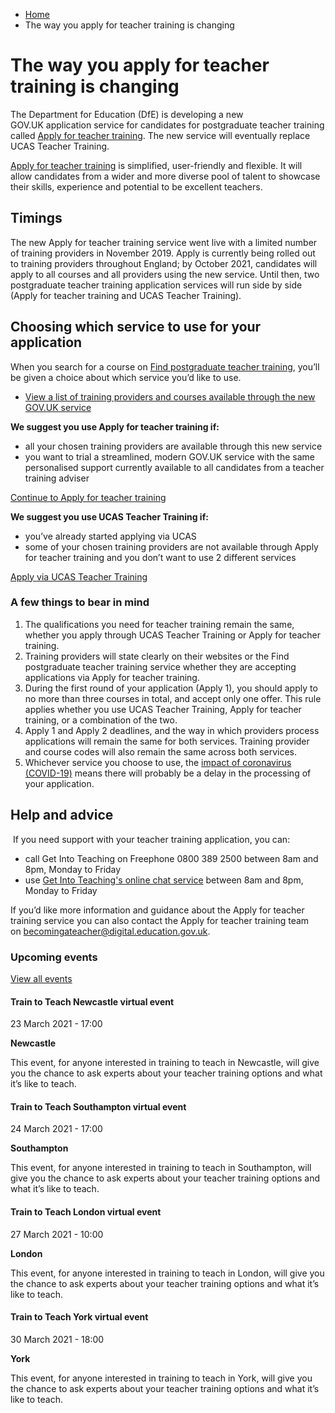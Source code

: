 *   [Home](/)
*   The way you apply for teacher training is changing

The way you apply for teacher training is changing
==================================================

The Department for Education (DfE) is developing a new GOV.UK application service for candidates for postgraduate teacher training called [Apply for teacher training](https://www.apply-for-teacher-training.education.gov.uk/candidate). The new service will eventually replace UCAS Teacher Training.

[Apply for teacher training](https://www.apply-for-teacher-training.education.gov.uk/candidate) is simplified, user-friendly and flexible. It will allow candidates from a wider and more diverse pool of talent to showcase their skills, experience and potential to be excellent teachers.

Timings
-------

The new Apply for teacher training service went live with a limited number of training providers in November 2019. Apply is currently being rolled out to training providers throughout England; by October 2021, candidates will apply to all courses and all providers using the new service. Until then, two postgraduate teacher training application services will run side by side (Apply for teacher training and UCAS Teacher Training).

Choosing which service to use for your application
--------------------------------------------------

When you search for a course on [Find postgraduate teacher training](https://find-postgraduate-teacher-training.education.gov.uk/), you’ll be given a choice about which service you’d like to use.

*   [View a list of training providers and courses available through the new GOV.UK service](https://www.apply-for-teacher-training.education.gov.uk/candidate/providers)

**We suggest you use Apply for teacher training if:**

*   all your chosen training providers are available through this new service
*   you want to trial a streamlined, modern GOV.UK service with the same personalised support currently available to all candidates from a teacher training adviser

[Continue to Apply for teacher training](https://www.apply-for-teacher-training.education.gov.uk/candidate "Apply")

**We suggest you use UCAS Teacher Training if:**

*   you’ve already started applying via UCAS
*   some of your chosen training providers are not available through Apply for teacher training and you don’t want to use 2 different services

[Apply via UCAS Teacher Training](https://getintoteaching.education.gov.uk/how-to-apply-for-teacher-training/applying-through-ucas-teacher-training "UCAS")

### A few things to bear in mind

1.  The qualifications you need for teacher training remain the same, whether you apply through UCAS Teacher Training or Apply for teacher training.
2.  Training providers will state clearly on their websites or the Find postgraduate teacher training service whether they are accepting applications via Apply for teacher training.
3.  During the first round of your application (Apply 1), you should apply to no more than three courses in total, and accept only one offer. This rule applies whether you use UCAS Teacher Training, Apply for teacher training, or a combination of the two.
4.  Apply 1 and Apply 2 deadlines, and the way in which providers process applications will remain the same for both services. Training provider and course codes will also remain the same across both services.
5.  Whichever service you choose to use, the [impact of coronavirus (COVID-19)](https://getintoteaching.education.gov.uk/impact-of-covid-19-on-applicants) means there will probably be a delay in the processing of your application.

Help and advice
---------------

 If you need support with your teacher training application, you can:

*   call Get Into Teaching on Freephone 0800 389 2500 between 8am and 8pm, Monday to Friday
*   use [Get Into Teaching's online chat service](https://getintoteaching.education.gov.uk/lp/live-chat) between 8am and 8pm, Monday to Friday

If you’d like more information and guidance about the Apply for teacher training service you can also contact the Apply for teacher training team on [becomingateacher@digital.education.gov.uk](mailto:mailto:becomingateacher@digital.education.gov.uk).

### Upcoming events

[View all events](/teaching-events)

[](/teaching-events/train-to-teach-events/train-to-teach-newcastle-virtual-event-230321)

#### Train to Teach Newcastle virtual event

23 March 2021 - 17:00

**Newcastle**

This event, for anyone interested in training to teach in Newcastle, will give you the chance to ask experts about your teacher training options and what it’s like to teach.

[](/teaching-events/train-to-teach-events/train-to-teach-southampton-virtual-event-240321)

#### Train to Teach Southampton virtual event

24 March 2021 - 17:00

**Southampton**

This event, for anyone interested in training to teach in Southampton, will give you the chance to ask experts about your teacher training options and what it’s like to teach.

[](/teaching-events/train-to-teach-events/train-to-teach-london-virtual-event-270321)

#### Train to Teach London virtual event

27 March 2021 - 10:00

**London**

This event, for anyone interested in training to teach in London, will give you the chance to ask experts about your teacher training options and what it’s like to teach.

[](/teaching-events/train-to-teach-events/train-to-teach-york-virtual-event-300321)

#### Train to Teach York virtual event

30 March 2021 - 18:00

**York**

This event, for anyone interested in training to teach in York, will give you the chance to ask experts about your teacher training options and what it’s like to teach.